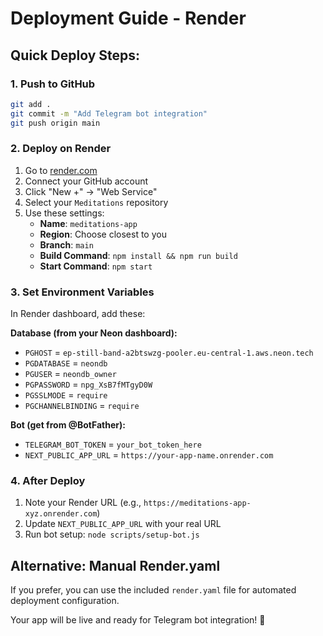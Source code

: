 # Deployment Guide - Render

## Quick Deploy Steps:

### 1. **Push to GitHub**
```bash
git add .
git commit -m "Add Telegram bot integration"
git push origin main
```

### 2. **Deploy on Render**
1. Go to [render.com](https://render.com)
2. Connect your GitHub account
3. Click "New +" → "Web Service"
4. Select your `Meditations` repository
5. Use these settings:
   - **Name**: `meditations-app`
   - **Region**: Choose closest to you
   - **Branch**: `main`
   - **Build Command**: `npm install && npm run build`
   - **Start Command**: `npm start`

### 3. **Set Environment Variables**
In Render dashboard, add these:

**Database (from your Neon dashboard):**
- `PGHOST` = `ep-still-band-a2btswzg-pooler.eu-central-1.aws.neon.tech`
- `PGDATABASE` = `neondb`
- `PGUSER` = `neondb_owner`
- `PGPASSWORD` = `npg_XsB7fMTgyD0W`
- `PGSSLMODE` = `require`
- `PGCHANNELBINDING` = `require`

**Bot (get from @BotFather):**
- `TELEGRAM_BOT_TOKEN` = `your_bot_token_here`
- `NEXT_PUBLIC_APP_URL` = `https://your-app-name.onrender.com`

### 4. **After Deploy**
1. Note your Render URL (e.g., `https://meditations-app-xyz.onrender.com`)
2. Update `NEXT_PUBLIC_APP_URL` with your real URL
3. Run bot setup: `node scripts/setup-bot.js`

## Alternative: Manual Render.yaml
If you prefer, you can use the included `render.yaml` file for automated deployment configuration.

Your app will be live and ready for Telegram bot integration! 🚀

